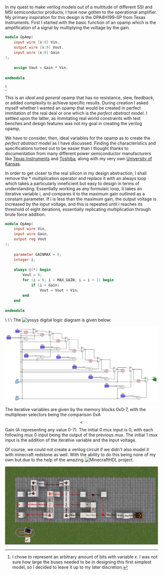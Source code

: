 In my quest to make verilog models out of a multitude of different SSI and MSI semiconductor products, I have now gotten to the operational amplifier. My primary inspiration for this design is the OPA4H199-SP from Texas Instruments. First I started with the basic function of an opamp which is the amplification of a signal by multiplying the voltage by the gain. 

```verilog
module OpAmp(
    input wire [x:0] Vin,
    output wire [x:0] Vout,
    input wire [x:0] Gain
);

    assign Vout = Gain * Vin;

endmodule
```
[^1]

[^1]: I chose to represent an arbitrary amount of bits with variable $x$. I was not sure how large the buses needed to be in designing this first simplest model, so I decided to leave it up to my later discretion.  

This is an _ideal_ and _general_ opamp that has no resistance, slew, feedback, or added complexity to achieve specific results. During creation I asked myself whether I wanted an opamp that would be created in perfect immitation of the real deal or one which is the _perfect abstract model_. I settled upon the latter, as immitating real world constraints with test benches and design features was not my goal in creating the verilog opamp. 

We have to consider, then, ideal variables for the opamp as to create the _perfect abstract model_ as I have discussed. Finding the characteristics and specifications turned out to be easier than I thought thanks to documentation from many different power semiconductor manufacturers like [Texas Instruments](https://www.ti.com.cn/cn/lit/an/slaa068b/slaa068b.pdf) and [Toshiba](https://toshiba.semicon-storage.com/us/semiconductor/knowledge/faq/linear_opamp/what-is-the-ideal-op-amp.html), along with my very own [University of Kansas](https://www.google.com/url?sa=t&source=web&rct=j&opi=89978449&url=http://www.ittc.ku.edu/~jstiles/412/handouts/2.1%2520The%2520ideal%2520op-amp/The%2520Ideal%2520Operational%2520Amplifier%2520lecture.pdf&ved=2ahUKEwihno_t1omLAxXgHzQIHSn5FbgQFnoECA4QAQ&usg=AOvVaw190cbAOtlScLv1mi2fzOeu).

In order to get closer to the real silicon in my design abstraction, I shall remove the * multiplication operator and replace it with an always loop which takes a particularly inneficient but easy to design in terms of understanding. Essentially working as any formulaic loop, it takes an iterative variable i, and compares it to the maximum gain outlined as a constant parameter. If i is less than the maximum gain, the output voltage is increased by the input voltage, and this is repeated until i reaches its threshold of eight iterations, essentially replicating multiplication through brute force addition.

```verilog
module OpAmp(
    input wire Vin, 
    input wire Gain,  
    output reg Vout  
);

    parameter GAINMAX = 8; 
    integer i;               

    always @(*) begin
        Vout = 0; 
        for (i = 0; i < MAX_GAIN; i = i + 1) begin
            if (i < Gain)  
                Vout = Vout + Vin;
        end
    end

endmodule
```
\\
\\
\\
The ![yosys](https://github.com/YosysHQ/yosys) digital logic diagram is given below:

![yosys](https://github.com/tkoetting03/silicon/blob/b40ebdd2596abe023af5f6757e7de62e2d3a902e/blog/Untitled.svg)

The iterative variables are given by the memory blocks 0x0-7, with the multiplexer selectors being the comparison 0xA $$<$$ Gain (A representing any value 0-7). The initial 0 mux input is 0, with each following mux 0 input being the output of the previous mux. The initial 1 mux input is the addition of the iterative variable and the input voltage. 


Of course, we could not create a verilog circuit if we didn't also model it with minecraft redstone as well. With the ability to do this being none of my own but due to the help of the amazing ![MinecraftHDL](https://github.com/itsfrank/MinecraftHDL) project.

![Example image](https://github.com/tkoetting03/silicon/blob/3ea6f186e02e4839c1d01a38d0031f976f487901/blog/2025-01-26_15.25.32%20copy.png "This is an example image")



